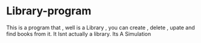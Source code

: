 # Library-program
This is a program that , well is a Library , you can create , delete , upate and find books from it. It Isnt actually a library. Its A Simulation

